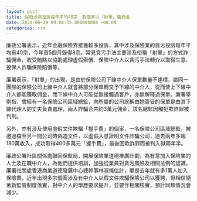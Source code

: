 ```yaml
---
layout: post
title: 保險涉貪投訴每年平均40宗　有個案以「射單」騙佣金
date: 2020-06-29 09:08:35.000000000 +08:00
categories: rss
---
```


廉政公署表示，近年金融保險界接獲較多投訴，其中涉及保險業的貪污投訴每年平均有40宗，今年首5個月錄得8宗。常見貪污手法主要涉及俗稱「射單」的方式詐騙佣金、收受賄賂以協助處理虛假索償、保險中介人以貪污手法轉介以取得生意、投保人詐騙保險賠償等。

廉署表示，「射單」的出現，是由於保險公司下線中介人保單數量不達標，屬同一團隊的保險公司上線中介人就會將部分保單轉交予下線的中介人，從而使上下線中介人都能賺取佣金，而下線中介人可能從無接觸過客戶，亦無解釋過保單。廉署舉例指，曾經有一名保險公司區域總監，向所屬的公司訛稱由她簽妥的保單是由其下線代理人的丈夫負責處理，兩人詐騙合共約3萬元佣金，該名總監因觸犯欺詐罪被判刑。

另外，亦有涉及使用虛假文件欺騙「握手費」的個案，一名保險公司區域總監，被邀過檔至另一間公司時偽造文件，以虛假入息證明文件詐騙公司，過去兩年多報180萬收入，成功取得400多萬元「握手費」，最後因欺詐罪而被判入獄兩年半。

廉政公署社區關係處聯同保監局，開展保險業道德推廣計劃，為有意加入保險業的人士及在職中介人，為他們提供培訓，加強從業員對貪污風險及相關法例的認識。廉署社關處香港商業道德發展中心總幹事林淑儀估計，單是去年就有多1萬人加入保險業，近年出現多宗個案涉及有中介人以假文件欺騙保險公司以獲聘，但相信隨著新監管制度落實，對中介人的學歷要求提升，並要作相關核實，預計同類情況會減少。
